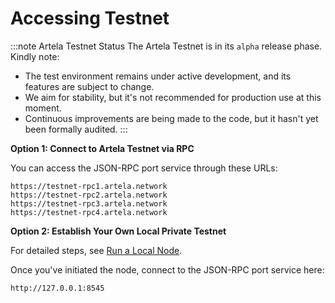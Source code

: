 

# Accessing Testnet

:::note Artela Testnet Status
The Artela Testnet is in its `alpha` release phase. Kindly note:

- The test environment remains under active development, and its features are subject to change.
- We aim for stability, but it's not recommended for production use at this moment.
- Continuous improvements are being made to the code, but it hasn't yet been formally audited.
:::

**Option 1: Connect to Artela Testnet via RPC**

You can access the JSON-RPC port service through these URLs:

    https://testnet-rpc1.artela.network
    https://testnet-rpc2.artela.network
    https://testnet-rpc3.artela.network
    https://testnet-rpc4.artela.network

**Option 2: Establish Your Own Local Private Testnet**

For detailed steps, see [Run a Local Node](develop/art-development/start-a-local-node).

Once you've initiated the node, connect to the JSON-RPC port service here:

    http://127.0.0.1:8545
